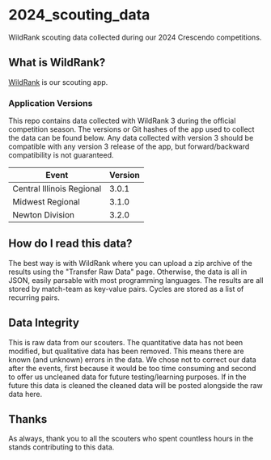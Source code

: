 # 2024_scouting_data

WildRank scouting data collected during our 2024 Crescendo competitions.

## What is WildRank?

[WildRank](https://github.com/wildstang/wildrank) is our scouting app. 

### Application Versions

This repo contains data collected with WildRank 3 during the official competition season. The versions or Git hashes of the app used to collect the data can be found below. Any data collected with version 3 should be compatible with any version 3 release of the app, but forward/backward compatibility is not guaranteed.

| Event                         | Version |
| ----------------------------- | ------- |
| Central Illinois Regional     | 3.0.1   |
| Midwest Regional              | 3.1.0   |
| Newton Division               | 3.2.0   |

## How do I read this data?

The best way is with WildRank where you can upload a zip archive of the results using the "Transfer Raw Data" page. Otherwise, the data is all in JSON, easily parsable with most programming languages. The results are all stored by match-team as key-value pairs. Cycles are stored as a list of recurring pairs.

## Data Integrity

This is raw data from our scouters. The quantitative data has not been modified, but qualitative data has been removed. This means there are known (and unknown) errors in the data. We chose not to correct our data after the events, first because it would be too time consuming and second to offer us uncleaned data for future testing/learning purposes. If in the future this data is cleaned the cleaned data will be posted alongside the raw data here.

## Thanks

As always, thank you to all the scouters who spent countless hours in the stands contributing to this data.
